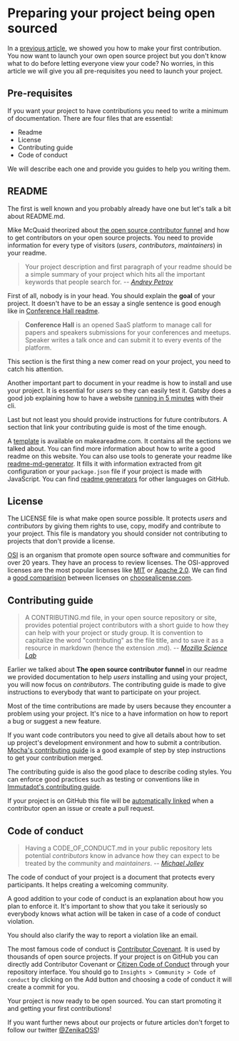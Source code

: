 # Preparing your project being open sourced

In a [previous article](https://oss.zenika.com/white-paper/getting-started), we showed you how to make your first contribution. You now want to launch your own open source project but you don't know what to do before letting everyone view your code? No worries, in this article we will give you all pre-requisites you need to launch your project.

## Pre-requisites

If you want your project to have contributions you need to write a minimum of documentation. There are four files that are essential:

- Readme
- License
- Contributing guide
- Code of conduct

We will describe each one and provide you guides to help you writing them.

## README

The first is well known and you probably already have one but let's talk a bit about README.md. 

Mike McQuaid theorized about [the open source contributor funnel](https://mikemcquaid.com/2018/08/14/the-open-source-contributor-funnel-why-people-dont-contribute-to-your-open-source-project/) and how to get contributors on your open source projects. You need to provide information for every type of visitors (*users*, *contributors*, *maintainers*) in your readme.

> Your project description and first paragraph of your readme should be a simple summary of your project which hits all the important keywords that people search for.
> -- [<cite>Andrey Petrov</cite>](https://medium.com/code-zen/how-to-maintain-a-successful-open-source-project-aaa2a5437d3a)

First of all, nobody is in your head. You should explain the **goal** of your project. It doesn't have to be an essay a single sentence is good enough like in [Conference Hall readme](https://github.com/bpetetot/conference-hall).

> **Conference Hall** is an opened SaaS platform to manage call for papers and speakers submissions for your conferences and meetups. Speaker writes a talk once and can submit it to every events of the platform.

This section is the first thing a new comer read on your project, you need to catch his attention.

Another important part to document in your readme is how to install and use your project. It is essential for *users* so they can easily test it. Gatsby does a good job explaining how to have a website [running in 5 minutes](https://github.com/gatsbyjs/gatsby#-get-up-and-running-in-5-minutes) with their cli. 

Last but not least you should provide instructions for future contributors. A section that link your contributing guide is most of the time enough.

A [template](https://www.makeareadme.com/#template-1) is available on makeareadme.com. It contains all the sections we talked about. You can find more information about how to write a good readme on this website. You can also use tools to generate your readme like [readme-md-generator](https://github.com/kefranabg/readme-md-generator). It fills it with information extracted from git configuration or your `package.json` file if your project is made with JavaScript. You can find [readme generators](https://github.com/search?utf8=%E2%9C%93&q=generate+readme&type=Repositories) for other languages on GitHub.

## License

The LICENSE file is what make open source possible. It protects *users* and *contributors* by giving them rights to use, copy, modify and contribute to your project. This file is mandatory you should consider not contributing to projects that don't provide a license.

[OSI](https://opensource.org/) is an organism that promote open source software and communities for over 20 years. They have an process to review licenses. The OSI-approved licenses are the most popular licenses like [MIT](https://opensource.org/licenses/MIT) or [Apache 2.0](https://opensource.org/licenses/Apache-2.0). We can find a [good comparision](https://choosealicense.com/licenses/) between licenses on [choosealicense.com](https://choosealicense.com/).

## Contributing guide

> A CONTRIBUTING.md file, in your open source repository or site, provides potential project contributors with a short guide to how they can help with your project or study group. It is convention to capitalize the word "contributing" as the file title, and to save it as a resource in markdown (hence the extension .md).
> -- [<cite>Mozilla Science Lab</cite>](https://mozillascience.github.io/working-open-workshop/contributing/)

Earlier we talked about **The open source contributor funnel** in our readme we provided documentation to help *users* installing and using your project, you will now focus on *contributors*. The contributing guide is made to give instructions to everybody that want to participate on your project.

Most of the time contributions are made by users because they encounter a problem using your project. It's nice to a have information on how to report a bug or suggest a new feature.

If you want code contributors you need to give all details about how to set up project's development environment and how to submit a contribution. [Mocha's contributing guide](https://github.com/mochajs/mocha/blob/master/.github/CONTRIBUTING.md#shoe-contributing-code-step-by-step) is a good example of step by step instructions to get your contribution merged. 

The contributing guide is also the good place to describe coding styles. You can enforce good practices such as testing or conventions like in [Immutadot's contributing guide](https://github.com/zenika-open-source/immutadot/blob/master/.github/CONTRIBUTING.md#tests-and-code-style-policeman).

If your project is on GitHub this file will be [automatically linked](https://help.github.com/en/articles/setting-guidelines-for-repository-contributors) when a contributor open an issue or create a pull request.

## Code of conduct

> Having a CODE_OF_CONDUCT.md in your public repository lets potential *contributors* know in advance how they can expect to be treated by the community and *maintainers*.
> -- [<cite>Michael Jolley</cite>](https://dev.to/michaeljolley/using-a-contributing-codeofconduct-to-assist-others-in-contributing-to-public-repositories-1l90)

The code of conduct of your project is a document that protects every participants. It helps creating a welcoming community. 

A good addition to your code of conduct is an explanation about how you plan to enforce it. It's important to show that you take it seriously so everybody knows what action will be taken in case of a code of conduct violation.

You should also clarify the way to report a violation like an email.

The most famous code of conduct is [Contributor Covenant](https://www.contributor-covenant.org). It is used by thousands of open source projects. If your project is on GitHub you can directly add Contributor Covenant or [Citizen Code of Conduct](http://citizencodeofconduct.org/) through your repository interface. You should go to `Insights > Community > Code of conduct` by clicking on the Add button and choosing a code of conduct it will create a commit for you.

Your project is now ready to be open sourced. You can start promoting it and getting your first contributions!

If you want further news about our projects or future articles don't forget to follow our twitter [@ZenikaOSS](https://twitter.com/ZenikaOSS)!

